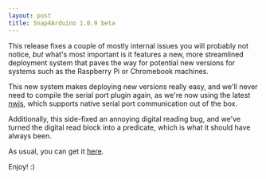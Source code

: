 ```yaml
---
layout: post
title: Snap4Arduino 1.0.9 beta
---
```


This release fixes a couple of mostly internal issues you will probably not notice, _but_ what's most important is it features a new, more streamlined deployment system that paves the way for potential new versions for systems such as the Raspberry Pi or Chromebook machines.

This new system makes deploying new versions really easy, and we'll never need to compile the serial port plugin again, as we're now using the latest [nwjs](http://nwjs.io/blog/v0.13.0-beta5/), which supports native serial port communication out of the box.

Additionally, this side-fixed an annoying digital reading bug, and we've turned the digital read block into a predicate, which is what it should have always been.

As usual, you can get it [here](http://s4a.cat/snap).

Enjoy! :)
